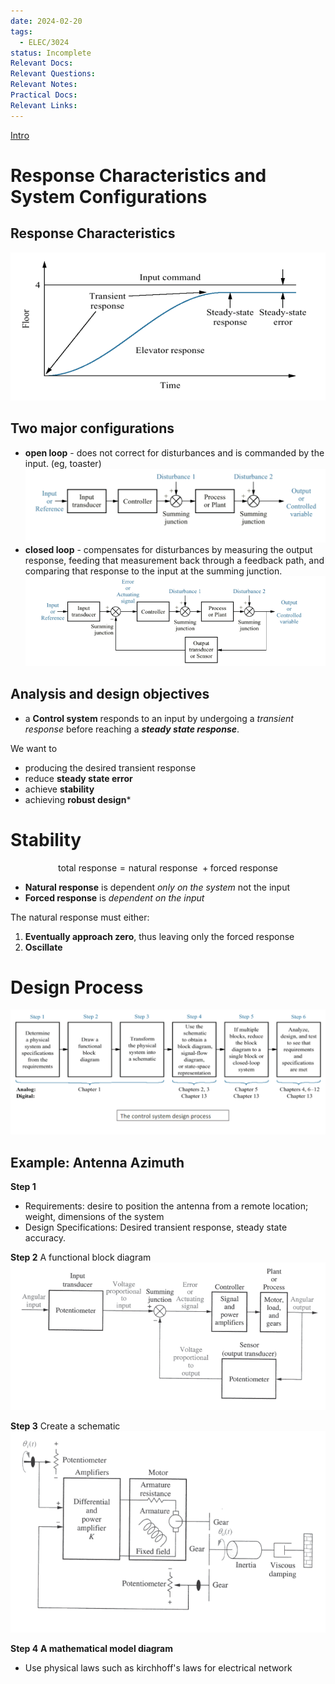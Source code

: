 ```yaml
---
date: 2024-02-20
tags:
  - ELEC/3024
status: Incomplete
Relevant Docs: 
Relevant Questions: 
Relevant Notes: 
Practical Docs: 
Relevant Links:
---
```

[Intro](Attachments/Intro%20to%20Control%20Systems%20v01_annotated.pdf)

# Response Characteristics and System Configurations

## Response Characteristics
![](Attachments/Pasted%20image%2020240421154951.png)

## Two major configurations
- **open loop** - does not correct for disturbances and is commanded by the input. (eg, toaster) 
![](Attachments/Pasted%20image%2020240421155257.png)
- **closed loop** - compensates for disturbances by measuring the output response, feeding that measurement back through a feedback path, and comparing that response to the input at the summing junction.
![](Attachments/Pasted%20image%2020240421155419.png)

## Analysis and design objectives
- a **Control system** responds to an input by undergoing a *transient response* before reaching a ***steady state response***. 

We want to
 - producing the desired transient response
 - reduce **steady state error**
 - achieve **stability**
 - achieving **robust design***

# Stability
$$\text{total response} = \text{natural response } + \text{forced response}$$

- **Natural response** is dependent *only on the system* not the input
- **Forced response** is *dependent on the input*

The natural response must either:
1. **Eventually approach zero**, thus leaving only the forced response
2. **Oscillate**

# Design Process
![](Attachments/Pasted%20image%2020240421160352.png)

## Example: Antenna Azimuth
**Step 1**
- Requirements: desire to position the antenna from a remote location; weight, dimensions of the system
- Design Specifications: Desired transient response, steady state accuracy.

**Step 2**
A functional block diagram
![](Attachments/Pasted%20image%2020240421160715.png)

**Step 3**
Create a schematic
![](Attachments/Pasted%20image%2020240421160824.png)

**Step 4**
**A mathematical model diagram**
- Use physical laws such as kirchhoff's laws for electrical network